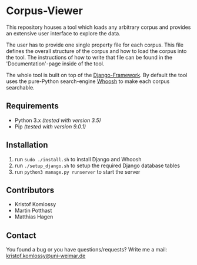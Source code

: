 # Corpus-Viewer
This repository houses a tool which loads any arbitrary corpus and provides an extensive user interface to explore the data. 

The user has to provide one single property file for each corpus. This file defines the overall structure of the corpus and how to load the corpus into the tool.
The instructions of how to write that file can be found in the 'Documentation'-page inside of the tool.  

The whole tool is built on top of the [Django-Framework](https://www.djangoproject.com/).
By default the tool uses the pure-Python search-engine [Whoosh](https://pypi.python.org/pypi/Whoosh/) to make each corpus searchable.

## Requirements
* Python 3.x _(tested with version 3.5)_
* Pip _(tested with version 9.0.1)_

## Installation
1. run `sudo ./install.sh` to install Django and Whoosh
2. run `./setup_django.sh` to setup the required Django database tables
3. run `python3 manage.py runserver` to start the server

## Contributors
* Kristof Komlossy
* Martin Potthast
* Matthias Hagen

## Contact
You found a bug or you have questions/requests?
Write me a mail: kristof.komlossy@uni-weimar.de